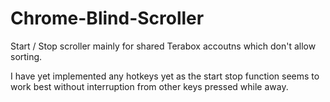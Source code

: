 # Chrome-Blind-Scroller
Start / Stop scroller mainly for shared Terabox accoutns which don't allow sorting.

I have yet implemented any hotkeys yet as the start stop function seems to work best without interruption from other keys pressed while away.
